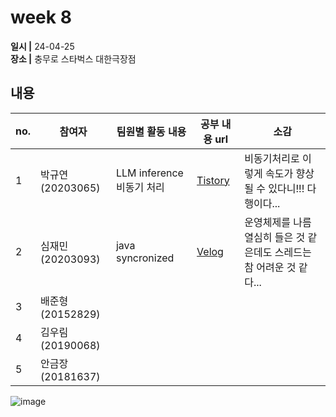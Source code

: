 # week 8
**일시 |** 24-04-25   
**장소 |** 충무로 스타벅스 대한극장점

## 내용

|no.  |참여자          |팀원별 활동 내용|공부 내용 url|소감|
|--------|--------------|----------------------------------|--------------------|--|
|1       |박규연(20203065)|LLM inference 비동기 처리|[Tistory](https://noooey.tistory.com/85)|비동기처리로 이렇게 속도가 향상될 수 있다니!!! 다행이다...
|2       |심재민(20203093)|java syncronized|[Velog](https://velog.io/@cherry_031/java-syncronized)|운영체제를 나름 열심히 들은 것 같은데도 스레드는 참 어려운 것 같다...
|3       |배준형(20152829)|||
|4       |김우림(20190068)|||
|5       |안금장(20181637)|||

![image](https://github.com/Team-WeQuiz/study/assets/66217855/3fc33bc4-ba86-4e6b-bb38-7b3d6d114b1b)

